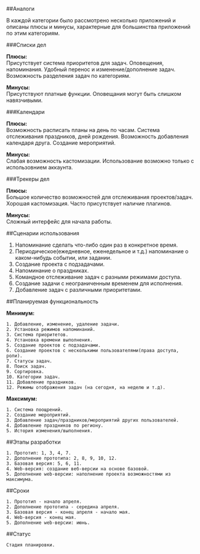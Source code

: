 ##Аналоги

  В каждой категории было рассмотрено несколько приложений и описаны плюсы и минусы, характерные для большинства приложений по этим категориям.  

###Списки дел

**Плюсы:**  
  Присутствует система приоритетов для задач. Оповещения, напоминания. Удобный перенос и изменение/дополнение задач. Возможность разделения задач по категориям.  

**Минусы:**  
  Присутствуют платные функции. Оповещания могут быть слишком навязчивыми.  

###Календари

**Плюсы:**  
  Возможность расписать планы на день по часам. Система отслеживания праздников, дней рождения. Возможность добавления календаря друга. Создание мероприятий.  

**Минусы:**  
  Слабая возможность кастомизации. Использование возможно только с использовнием аккаунта.  

###Трекеры дел

**Плюсы:**  
  Большое количество возможностей для отслеживания проектов/задач. Хорошая кастомизация. Часто присутствует наличие плагинов.

**Минусы:**  
  Сложный интерфейс для начала работы.  

##Сценарии использования
  
1. Напоминание сделать что-либо один раз в конкретное время.
2. Периодическое(ежедневное, еженедельное и т.д.) напоминание о каком-нибудь событии, или задании.
3. Создание проекта с подзадачами.
4. Напоминание о праздниках.
5. Командное отслеживание задач с разными режимами доступа.
6. Создание задачи с неограниченным временем для исполнения.
7. Добавление задач с различными приоритетами.

##Планируемая функциональность

**Минимум:**  

	1. Добавление, изменение, удаление задачи.  
	2. Установка режимов напоминаний.  
	3. Система приоритетов.  
	4. Установка времени выполнения.  
	5. Создание проектов с подзадачами.  
	6. Создание проектов с несколькими пользователями(права доступа, роли).  
	7. Статусы задач.  
	8. Поиск задач.  
	9. Сортировка.  
	10. Категории задач.  
	11. Добавление праздников.  
	12. Режимы отображения задач (на сегодня, на неделю и т.д).  

**Максимум:**

	1. Система поощрений.  
	2. Создание мероприятий.  
	3. Добавление задач/праздников/мероприятий других пользователей.  
	4. Добавление праздников по региону.  
	5. История изменения/выполнения.  

##Этапы разработки

	1. Прототип: 1, 3, 4, 7.
	2. Дополнение прототипа: 2, 8, 9, 10, 12.
	3. Базовая версия: 5, 6, 11.
	4. Web-версия: создание веб-версии на основе базовой.
	5. Дополнение web-версии: наполнение проекта возможностями из максимума.

##Сроки  

	1. Прототип - начало апреля.
	2. Дополнение прототипа - середина апреля.
	3. Базовая версия - конец апреля - начало мая.
	4. Web-версия - конец мая.
	5. Дополнение web-версии: июнь.

##Статус

	Стадия планировки.
